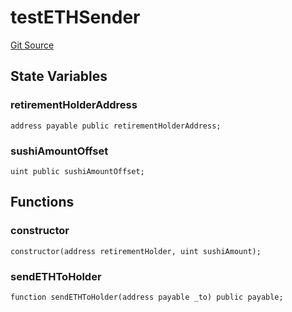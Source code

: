 # testETHSender
[Git Source](https://github.com/KlimaDAO/klimadao-solidity/blob/b98fc1e8b7dcf2a7b80bbaba384c8c84431739fc/src/integrations/sushixklima/TestETHSender.sol)


## State Variables
### retirementHolderAddress

```solidity
address payable public retirementHolderAddress;
```


### sushiAmountOffset

```solidity
uint public sushiAmountOffset;
```


## Functions
### constructor


```solidity
constructor(address retirementHolder, uint sushiAmount);
```

### sendETHToHolder


```solidity
function sendETHToHolder(address payable _to) public payable;
```

